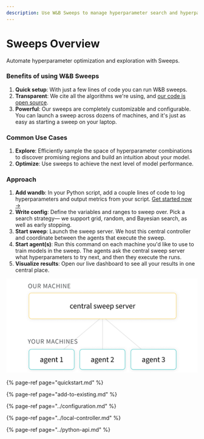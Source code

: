 ```yaml
---
description: Use W&B Sweeps to manage hyperparameter search and hyperparameter optimization
---
```


# Sweeps Overview

Automate hyperparameter optimization and exploration with Sweeps.

### Benefits of using W&B Sweeps 

1. **Quick setup**: With just a few lines of code you can run W&B sweeps.
2.  **Transparent**: We cite all the algorithms we're using, and [our code is open source](https://github.com/wandb/client/tree/master/wandb/sweeps).
3. **Powerful**: Our sweeps are completely customizable and configurable. You can launch a sweep across dozens of machines, and it's just as easy as starting a sweep on your laptop.

### Common Use Cases

1. **Explore**: Efficiently sample the space of hyperparameter combinations to discover promising regions and build an intuition about your model.
2. **Optimize**:  Use sweeps to achieve the next level of model performance.

### Approach

1. **Add wandb**: In your Python script, add a couple lines of code to log hyperparameters and output metrics from your script. [Get started now →](quickstart.md)
2.  **Write config**: Define the variables and ranges to sweep over. Pick a search strategy— we support grid, random, and Bayesian search, as well as early stopping.
3. **Start sweep**: Launch the sweep server. We host this central controller and coordinate between the agents that execute the sweep.
4. **Start agent\(s\)**: Run this command on each machine you'd like to use to train models in the sweep. The agents ask the central sweep server what hyperparameters to try next, and then they execute the runs.
5. **Visualize results**: Open our live dashboard to see all your results in one central place.

![](../../.gitbook/assets/central-sweep-server-3%20%281%29.png)

{% page-ref page="quickstart.md" %}

{% page-ref page="add-to-existing.md" %}

{% page-ref page="../configuration.md" %}

{% page-ref page="../local-controller.md" %}

{% page-ref page="../python-api.md" %}

